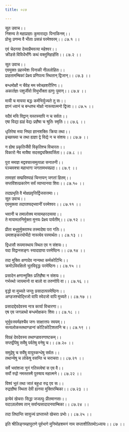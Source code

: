 ```yaml
---
title: ०८७

---
```

सूत उवाच।।  
निशम्य ते महाप्राज्ञाः कुमाराद्याः पिनाकिनम्।।  
प्रोचुः प्रणम्य वै भीताः प्रसन्नं परमेश्वरम्।। ८७.१ ।।  
  
एवं चेदनया देव्याहैमवत्या महेश्वर।।  
क्रीडसे विविधैर्भोगैः कथं वक्तुमिहार्हसि।। ८७.२ ।।  
  
सूत उवाच।।  
एवमुक्तः प्रहस्येशः पिनाकी नीललोहितः।।  
प्राहतामम्बिकां प्रेक्ष्य प्रणिपत्य स्थितान् द्विजान्।। ८७.३ ।।  
  
बन्धमोक्षौ न चैवेह मम स्वेच्छशरीरिणः।।  
अकार्तज्ञः पशुर्जीवो विभुर्भोक्ता ह्यणुः पुमान्।। ८७.४ ।।  
  
मायी च मायया बद्धः कर्मभिर्युज्यते तु सः।।  
ज्ञानं ध्यानं च बन्धश्च मोक्षो नास्त्यात्मनो द्विजाः।। ८७.५ ।।  
  
यदैवं मयि विद्वान् यस्तस्यापि न च सर्वतः।।  
एषा विद्या ह्यहं वेद्यः प्रज्ञैषा च श्रुतिः स्मृतिः।। ८७.६ ।।  
  
धृतिरेषा मया निष्ठा ज्ञानशक्तिः क्रिया तथा।।  
इच्छाख्या च तथा ह्यज्ञा द्वे विद्ये न च संशयः।। ८७.७ ।।  
  
न ह्येषा प्रकृतिर्जैवी विकृतिश्च विचारतः।।  
विकारो नैव मायैषा सदसद्व्यक्तिवर्जिता।। ८७.८ ।।  
  
पुरा ममाज्ञ मद्वक्त्रात्समुत्पन्ना सनातनी।।  
पञ्चवक्त्रा महाभागा जगतामभयप्रदा।। ८७.९ ।।  
  
तामाज्ञां सम्प्रविश्याहं चिन्तयन् जगतां हितम्।।  
सप्तविंशत्प्रकारेण सर्वं व्याप्यानया शिवः।। ८७.१० ।।  
  
तदाप्रभृति वै मोक्षप्रवृत्तिर्द्विजसत्तमाः।।  
सूत उवाच।।  
एवमुक्त्वा तदापश्यद्भवानीं परमेश्वरः।। ८७.११ ।।  
  
भवानी च तमालोक्य मायामहरदव्यया।।  
ते मायामलनिर्मुक्ता मुनयः प्रेक्ष्य पार्वतीम्।। ८७.१२ ।।  
  
प्रीता बभूवुर्मुक्ताश्च तस्मादेषा परा गतिः।।  
उमाशङ्करयोर्भेदो नास्त्येव परमार्थतः।। ८७.१३ ।।  
  
द्विधासौ रूपमास्थाय स्थित एव न संशयः।।  
यदा विद्वानसङ्गः स्यादाज्ञया परमेष्ठिनः।। ८७.१४ ।।  
  
तदा मुक्तिः क्षणादेव नान्यथा कर्मकोटिभिः।।  
क्रमोऽविवक्षितो भूतविवृद्धः परमेष्ठिनः।। ८७.१५ ।।  
  
प्रसादेन क्षणान्मुक्तिः प्रतिज्ञैषा न संशयः।।  
गर्भस्थो जायमानो वा बालो वा तरुणोपि वा।। ८७.१६ ।।  
  
वृद्धो वा मुच्यते जन्तुः प्रसादात्परमेष्ठिनः।।  
अण्डजश्चोद्भिजो वापि स्वेदजो वापि मुच्यते।। ८७.१७ ।।  
  
प्रसादाद्देवदेवस्य नात्र कार्या विचारणा।।  
एष एव जगन्नाथो बन्धमोक्षकरः शिवः।। ८७.१८ ।।  
  
भूर्भुवःस्वर्महश्चैव जनः साक्षात्तपः स्वयम्।।  
सत्यलोकस्तथाण्डानां कोटिकोटिशतानि च।। ८७.१९ ।।  
  
विग्रहं देवदेवस्य तथाण्डावरणाष्टकम्।।  
सप्तद्वीपेषु सर्वेषु पर्वतेषु वनेषु च।। ८७.२० ।।  
  
समुद्रेषु च सर्वेषु वायुस्कन्धेषु सर्वतः।।  
तथान्येषु च लोकेषु वसन्ति च चराचराः।। ८७.२१ ।।  
  
सर्वे भवांशजा नूनं गतिस्त्वेषां स एव वै।।  
सर्वो रुद्रो नमस्तस्मै पुरुषाय महात्मने।। ८७.२२ ।।  
  
विश्वं भूतं तथा जातं बहुधा रुद्र एव सः।।  
रुद्राज्ञैषा स्थिता देवी ह्यनया मुक्तिरम्बिका।। ८७.२३ ।।  
  
इत्येवं खेचराः सिद्धा जजल्पुः प्रीतमानसाः।।  
यदाऽवलोक्य तान् सर्वान्प्रसादादनयाम्बिका।। ८७.२४ ।।  
  
तदा तिष्ठन्ति सायुज्यं प्राप्तास्ते खेचराः प्रभोः।। ८७.२५ ।।  
  
इति श्रीलिङ्गमहापुराणे पूर्वभागे मुनिमोहशमनं नाम सप्ताशीतितमोऽध्यायः।। ८७ ।।